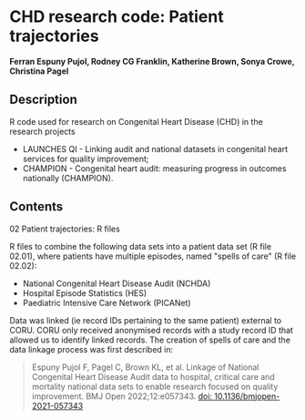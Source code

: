# CHD research code: Patient trajectories

**Ferran Espuny Pujol, Rodney CG Franklin, Katherine Brown, Sonya Crowe, Christina Pagel**

## Description

R code used for research on Congenital Heart Disease (CHD) in the research projects 

* LAUNCHES QI - Linking audit and national datasets in congenital heart services for quality improvement;
* CHAMPION - Congenital heart audit: measuring progress in outcomes nationally (CHAMPION).

## Contents

02 Patient trajectories: R files 

R files to combine the following data sets into a patient data set (R file 02.01), where patients have multiple episodes, named "spells of care" (R file 02.02):

* National Congenital Heart Disease Audit (NCHDA)
* Hospital Episode Statistics (HES)
* Paediatric Intensive Care Network (PICANet)

Data was linked (ie record IDs pertaining to the same patient) external to CORU. 
CORU only received anonymised records with a study record ID that allowed us to identify linked records.
The creation of spells of care and the data linkage process was first described in:
> Espuny Pujol F, Pagel C, Brown KL, et al. Linkage of National Congenital Heart Disease Audit data to hospital, critical care and mortality national data sets to enable research focused on quality improvement. BMJ Open 2022;12:e057343. [doi: 10.1136/bmjopen-2021-057343](<https://bmjopen.bmj.com/content/12/5/e057343>)
